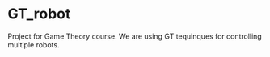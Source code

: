 # GT_robot
Project for Game Theory course. We are using GT tequinques for controlling multiple robots.
